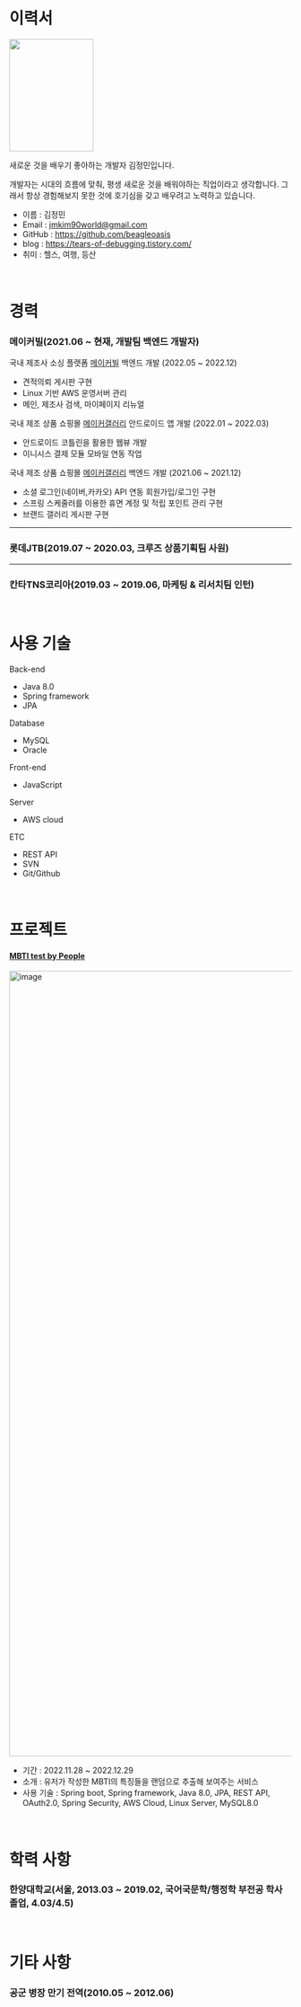 # 이력서

<img src="https://user-images.githubusercontent.com/73637960/209923241-fdb78880-fdff-4d8d-9a5a-6e5c0637cff5.jpeg"  width="150" height="200"/>

새로운 것을 배우기 좋아하는 개발자 김정민입니다.

개발자는 시대의 흐름에 맞춰, 평생 새로운 것을 배워야하는 직업이라고 생각합니다. 그래서 항상 경험해보지 못한 것에 호기심을 갖고 배우려고 노력하고 있습니다.

+ 이름 : 김정민
+ Email : jmkim90world@gmail.com
+ GitHub : https://github.com/beagleoasis
+ blog : https://tears-of-debugging.tistory.com/
+ 취미 : 헬스, 여행, 등산

&nbsp;
&nbsp;

# 경력

### 메이커빌(2021.06 ~ 현재, 개발팀 백엔드 개발자)

국내 제조사 소싱 플랫폼 [메이커빌](https://www.makervil.com/index.do) 백엔드 개발
(2022.05 ~ 2022.12)
+ 견적의뢰 게시판 구현
+ Linux 기반 AWS 운영서버 관리
+ 메인, 제조사 검색, 마이페이지 리뉴얼

국내 제조 상품 쇼핑몰 [메이커갤러리](https://makergallery.co.kr/mw/main/index.do) 안드로이드 앱 개발
(2022.01 ~ 2022.03)
+ 안드로이드 코틀린을 활용한 웹뷰 개발
+ 이니시스 결제 모듈 모바일 연동 작업

국내 제조 상품 쇼핑몰 [메이커갤러리](https://makergallery.co.kr/mw/main/index.do) 백엔드 개발
(2021.06 ~ 2021.12)
+ 소셜 로그인(네이버,카카오) API 연동 회원가입/로그인 구현
+ 스프링 스케줄러를 이용한 휴면 계정 및 적립 포인트 관리 구현
+ 브랜드 갤러리 게시판 구현



---
### 롯데JTB(2019.07 ~ 2020.03, 크루즈 상품기획팀 사원)


---
### 칸타TNS코리아(2019.03 ~ 2019.06, 마케팅 & 리서치팀 인턴)

&nbsp;
&nbsp;

# 사용 기술

Back-end
+ Java 8.0
+ Spring framework
+ JPA

Database
+ MySQL
+ Oracle

Front-end
+ JavaScript

Server
+ AWS cloud

ETC
+ REST API
+ SVN
+ Git/Github

&nbsp;
&nbsp;

# 프로젝트

#### [MBTI test by People](https://mbtitestbypeople.link/mbtiTest)

<img width="1400" alt="image" src="https://user-images.githubusercontent.com/73637960/209950172-e068081f-5329-426e-9633-6046646dbff5.png">

+ 기간 : 2022.11.28 ~ 2022.12.29
+ 소개 : 유저가 작성한 MBTI의 특징들을 랜덤으로 추출해 보여주는 서비스
+ 사용 기술 : Spring boot, Spring framework, Java 8.0, JPA, REST API, OAuth2.0, Spring Security, AWS Cloud, Linux Server, MySQL8.0

&nbsp;
&nbsp;

# 학력 사항

### 한양대학교(서울, 2013.03 ~ 2019.02, 국어국문학/행정학 부전공 학사 졸업, 4.03/4.5)

&nbsp;
&nbsp;

# 기타 사항

### 공군 병장 만기 전역(2010.05 ~ 2012.06)


